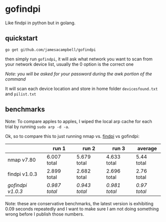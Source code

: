 # gofindpi
Like findpi in python but in golang.

## quickstart

`go get github.com/jamesacampbell/gofindpi`

then simply run `gofindpi`, it will ask what network you want to scan from your network device list, usually the 0 option is the correct one

_Note: you will be asked for your password during the awk portion of the command_

It will scan each device location and store in home folder `devicesfound.txt` and `pilist.txt`

## benchmarks

Note: To compare apples to apples, I wiped the local arp cache for each trial by running `sudo arp -d -a`.

Ok, so to compare this to just running nmap vs. [findpi](https://github.com/jamesacampbell/findpi) vs gofindpi:

|               | run 1       | run 2       | run 3       | average    |
|---------------|-------------|-------------|-------------|------------|
| nmap v7.80    | 6.007 total | 5.679 total | 4.633 total | 5.44 total |
| findpi v1.0.3 | 2.899 total | 2.682 total | 2.696 total | 2.76 total |
| *gofindpi v1.0.3* | *0.987 total* | *0.943 total* | *0.981 total* | *0.97 total* |

Note: these are conservative benchmarks, the latest version is exhibiting 0.09 seconds repeatedly and I want to make sure I am not doing something wrong before I publish those numbers.
